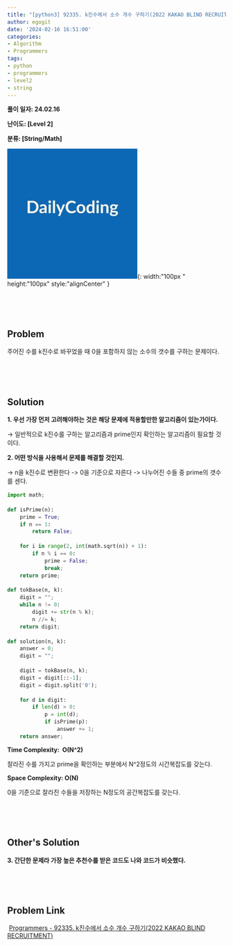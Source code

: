 ```yaml
---
title: "[python3] 92335. k진수에서 소수 개수 구하기(2022 KAKAO BLIND RECRUITMENT)"
author: egogit
date: '2024-02-16 16:51:00'
categories:
- Algorithm
- Programmers
tags:
- python
- programmers
- level2
- string
---
```


**풀이 일자: 24.02.16**

**난이도: \[Level 2\]**

**분류: \[String/Math\]**

![thumbnail](/assets/img/thumbnail/dailycode.jpg){:  width:"100px " height:"100px" style:"alignCenter" }

<br/><br/><br/>
## Problem

주어진 수를 k진수로 바꾸었을 때 0을 포함하지 않는 소수의 갯수를 구하는 문제이다.

<br/><br/><br/>
## Solution

**1\. 우선 가장 먼저 고려해야하는 것은 해당 문제에 적용할만한 알고리즘이 있는가이다.**

→ 일반적으로 k진수를 구하는 알고리즘과 prime인지 확인하는 알고리즘이 필요할 것이다.

**2\. 어떤 방식을 사용해서 문제를 해결할 것인지.**

→ n을 k진수로 변환한다 -> 0을 기준으로 자른다 -> 나누어진 수들 중 prime의 갯수를 센다.


```python
import math;

def isPrime(n):
    prime = True;
    if n == 1:
        return False;
        
    for i in range(2, int(math.sqrt(n)) + 1):
        if n % i == 0:
            prime = False;
            break;
    return prime;

def tokBase(n, k):
    digit = "";
    while n != 0:
        digit += str(n % k);
        n //= k;
    return digit;

def solution(n, k):
    answer = 0;
    digit = "";
    
    digit = tokBase(n, k);
    digit = digit[::-1];
    digit = digit.split('0');
    
    for d in digit:
        if len(d) > 0:
            p = int(d);
            if isPrime(p):
                answer += 1;
    return answer;

```
**Time Complexity:  O(N^2)**

잘라진 수를 가지고 prime을 확인하는 부분에서 N^2정도의 시간복잡도를 갖는다.

**Space Complexity: O(N)**

0을 기준으로 잘라진 수들을 저장하는 N정도의 공간복잡도를 갖는다.


<br/><br/><br/>
## Other's Solution

**3\. 간단한 문제라 가장 높은 추천수를 받은 코드도 나와 코드가 비슷했다.**




<br/><br/><br/>
## Problem Link

 [Programmers - 92335. k진수에서 소수 개수 구하기(2022 KAKAO BLIND RECRUITMENT)](https://school.programmers.co.kr/learn/courses/30/lessons/92335)
